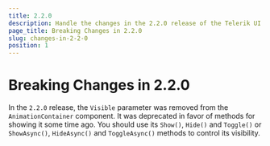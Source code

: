 ```yaml
---
title: 2.2.0
description: Handle the changes in the 2.2.0 release of the Telerik UI for Blazor components.
page_title: Breaking Changes in 2.2.0
slug: changes-in-2-2-0
position: 1
---
```


# Breaking Changes in 2.2.0

In the `2.2.0` release, the `Visible` parameter was removed from the `AnimationContainer` component. It was deprecated in favor of methods for showing it some time ago. You should use its `Show()`, `Hide()` and `Toggle()` or `ShowAsync()`, `HideAsync()` and `ToggleAsync()` methods to control its visibility.